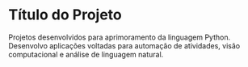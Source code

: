 <h1>Título do Projeto</h1>

<p>Projetos desenvolvidos para aprimoramento da linguagem Python. Desenvolvo aplicações voltadas para automação de atividades, visão computacional e análise de linguagem natural.</p>